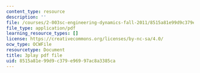 ```yaml
---
content_type: resource
description: ''
file: /courses/2-003sc-engineering-dynamics-fall-2011/8515a81e99d9c379e96997ac8a3385ca_ZNVvYg1FOPk.pdf
file_type: application/pdf
learning_resource_types: []
license: https://creativecommons.org/licenses/by-nc-sa/4.0/
ocw_type: OCWFile
resourcetype: Document
title: 3play pdf file
uid: 8515a81e-99d9-c379-e969-97ac8a3385ca
---
```

